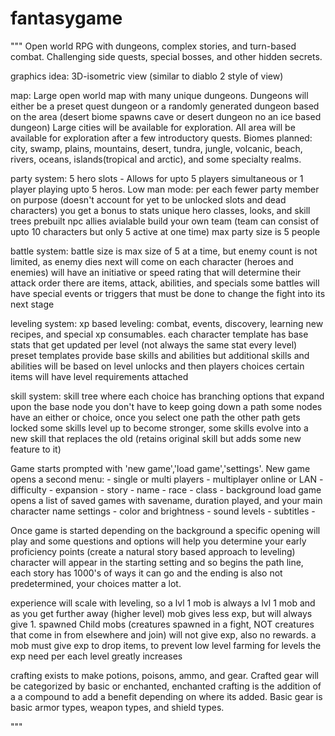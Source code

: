 # fantasygame
"""
Open world RPG with dungeons, complex stories, and turn-based combat. Challenging side quests, special bosses, and other hidden secrets.

graphics idea:
3D-isometric view (similar to diablo 2 style of view)

map:
Large open world map with many unique dungeons.
Dungeons will either be a preset quest dungeon or a randomly generated dungeon based on the area (desert biome spawns cave or desert dungeon no an ice based dungeon)
Large cities will be available for exploration.
All area will be available for exploration after a few introductory quests. 
Biomes planned: city, swamp, plains, mountains, desert, tundra, jungle, volcanic, beach, rivers, oceans, islands(tropical and arctic), and some specialty realms.

party system:
5 hero slots - Allows for upto 5 players simultaneous or 1 player playing upto 5 heros.
Low man mode: per each fewer party member on purpose (doesn't account for yet to be unlocked slots and dead characters) you get a bonus to stats
unique hero classes, looks, and skill trees
prebuilt npc allies avialable
build your own team (team can consist of upto 10 characters but only 5 active at one time)
max party size is 5 people

battle system:
battle size is max size of 5 at a time, but enemy count is not limited, as enemy dies next will come on
each character (heroes and enemies) will have an initiative or speed rating that will determine their attack order
there are items, attack, abilities, and specials
some battles will have special events or triggers that must be done to change the fight into its next stage

leveling system:
xp based leveling: combat, events, discovery, learning new recipes, and special xp consumables.
each character template has base stats that get updated per level (not always the same stat every level)
preset templates provide base skills and abilities but additional skills and abilities will be based on level unlocks and then players choices
certain items will have level requirements attached

skill system:
skill tree where each choice has branching options that expand upon the base node
you don't have to keep going down a path
some nodes have an either or choice, once you select one path the other path gets locked
some skills level up to become stronger, some skills evolve into a new skill that replaces the old (retains original skill but adds some new feature to it)

Game starts prompted with 'new game','load game','settings'.
New game opens a second menu:
    - single or multi players
        - multiplayer online or LAN
    - difficulty
    - expansion
    - story 
    - name
    - race 
    - class 
    - background
load game opens a list of saved games with savename, duration played, and your main character name
settings
    - color and brightness
    - sound levels
    - subtitles
    - 

Once game is started depending on the background a specific opening will play and some questions and options will help you determine your early proficiency points 
(create a natural story based approach to leveling)
character will appear in the starting setting and so begins the path line, each story has 1000's of ways it can go and the ending is also not predetermined, your choices matter a lot.

experience will scale with leveling, so a lvl 1 mob is always a lvl 1 mob and as you get further away (higher level) mob gives less exp, but will always give 1.
spawned Child mobs (creatures spawned in a fight, NOT creatures that come in from elsewhere and join) will not give exp, also no rewards. 
a mob must give exp to drop items, to prevent low level farming for levels the exp need per each level greatly increases

crafting exists to make potions, poisons, ammo, and gear.
Crafted gear will be categorized by basic or enchanted, enchanted crafting is the addition of a a compound to add a benefit depending on where its added. 
Basic gear is basic armor types, weapon types, and shield types.


"""